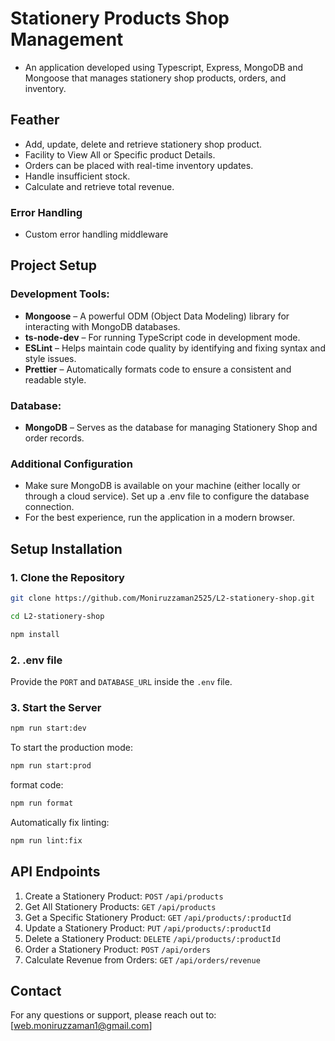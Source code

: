 # Stationery Products Shop Management

- An application developed using Typescript, Express, MongoDB and Mongoose that manages stationery shop products, orders, and inventory.

## Feather

- Add, update, delete and retrieve stationery shop product.
- Facility to View All or Specific product Details.
- Orders can be placed with real-time inventory updates.
- Handle insufficient stock.
- Calculate and retrieve total revenue.

### Error Handling

- Custom error handling middleware

## Project Setup

### Development Tools:

- **Mongoose** – A powerful ODM (Object Data Modeling) library for interacting with MongoDB databases.
- **ts-node-dev** – For running TypeScript code in development mode.
- **ESLint** – Helps maintain code quality by identifying and fixing syntax and style issues.
- **Prettier** – Automatically formats code to ensure a consistent and readable style.

### Database:

- **MongoDB** – Serves as the database for managing Stationery Shop and order records.

### Additional Configuration

- Make sure MongoDB is available on your machine (either locally or through a cloud service). Set up a .env file to configure the database connection.
- For the best experience, run the application in a modern browser.

## Setup Installation

### 1. Clone the Repository

```bash
git clone https://github.com/Moniruzzaman2525/L2-stationery-shop.git

cd L2-stationery-shop

npm install
```
### 2. .env file

Provide the `PORT` and `DATABASE_URL` inside the `.env` file.

### 3. Start the Server

```bash
npm run start:dev
```
To start the production mode:

```bash
npm run start:prod
```

format code:

```bash
npm run format
```

Automatically fix linting:

```bash
npm run lint:fix
```

## API Endpoints

1. Create a Stationery Product: `POST` `/api/products`
2. Get All Stationery Products: `GET` `/api/products`
3. Get a Specific Stationery Product: `GET` `/api/products/:productId`
4. Update a Stationery Product: `PUT` `/api/products/:productId`
5. Delete a Stationery Product: `DELETE` `/api/products/:productId`
6. Order a Stationery Product: `POST` `/api/orders`
7. Calculate Revenue from Orders: `GET` `/api/orders/revenue`

## Contact

For any questions or support, please reach out to: [web.moniruzzaman1@gmail.com]
